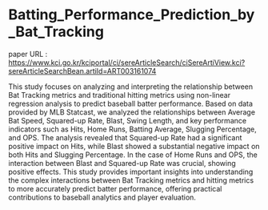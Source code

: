 # Batting_Performance_Prediction_by_Bat_Tracking

paper URL : https://www.kci.go.kr/kciportal/ci/sereArticleSearch/ciSereArtiView.kci?sereArticleSearchBean.artiId=ART003161074

This study focuses on analyzing and interpreting the relationship between Bat Tracking metrics and traditional hitting metrics using non-linear regression analysis to predict baseball batter performance.
Based on data provided by MLB Statcast, we analyzed the relationships between Average Bat Speed, Squared-up Rate, Blast, Swing Length, and key performance indicators such as Hits, Home Runs, Batting Average, Slugging Percentage, and OPS. The analysis revealed that Squared-up Rate had a significant positive impact on Hits, while Blast showed a substantial negative impact on both Hits and Slugging Percentage. In the case of Home Runs and OPS, the interaction between Blast and Squared-up Rate was crucial, showing positive effects. This study provides important insights into understanding the complex interactions between Bat Tracking metrics and hitting metrics to more accurately predict batter performance, offering practical contributions to baseball analytics and player evaluation.
